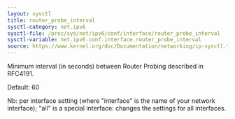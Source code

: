 ```yaml
---
layout: sysctl
title: router_probe_interval
sysctl-category: net.ipv6
sysctl-file: /proc/sys/net/ipv6/conf/interface/router_probe_interval
sysctl-variable: net.ipv6.conf.interface.router_probe_interval
source: https://www.kernel.org/doc/Documentation/networking/ip-sysctl.txt
---
```

Minimum interval (in seconds) between Router Probing described
in RFC4191.

Default: 60


Nb: per interface setting (where "interface" is the name of your network interface); "all" is a special interface: changes the settings for all interfaces.

